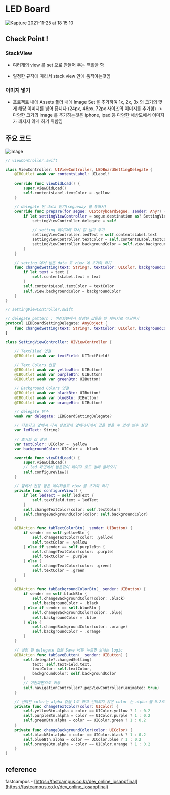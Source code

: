 # LED Board

![Kapture 2021-11-25 at 18 15 10](https://user-images.githubusercontent.com/28912774/143413457-cea812b2-d509-40cc-847c-dcabcc3eb4ac.gif)

## Check Point !

### StackView

- 여러개의 view 를 set 으로 만들어 주는 역활을 함

- 일정한 규칙에 따라서 stack view 안에 움직이는것임

### 이미지 넣기

- 프로젝트 내에 Assets 폴더 내에 Image Set 을 추가하여 1x, 2x, 3x 의 크기의 맞게 해당 이미지를 넣어 줍니다 (24px, 48px, 72px 사이즈의 이미지를 추가함) -> 다양한 크기의 image 를 추가하는것은 iphone, ipad 등 다양한 해상도에서 이미지가 깨지지 않게 하기 위함임

## 주요 코드

![image](https://user-images.githubusercontent.com/28912774/143413082-70bc8417-e3d0-4938-8c98-8f66353d65f8.png)

```swift
// viewController.swift

class ViewController: UIViewController, LEDBoardSettingDelegate {
	@IBOutlet weak var contentsLabel: UILabel!

	override func viewDidLoad() {
		super.viewDidLoad()
		self.contentsLabel.textColor = .yellow
	}

	// delegate 된 data 받기(segueway 를 통해서)
	override func prepare(for segue: UIStoryboardSegue, sender: Any?) {
		if let settingViewController = segue.destination as? SettingViewController {
			settingViewController.delegate = self

			// setting 페이지에 다시 값 넘겨 주기
			settingViewController.ledText = self.contentsLabel.text
			settingViewController.textColor = self.contentsLabel.textColor
			settingViewController.backgroundColor = self.view.backgroundColor ?? .black // optional 값이면 .black 으로 설정
		}
	}

	// setting 에서 받은 data 로 view 에 초기화 하기
	func changedSetting(text: String?, textColor: UIColor, backgroundColor: UIColor) {
		if let text = text {
			self.contentsLabel.text = text
		}
		self.contentsLabel.textColor = textColor
		self.view.backgroundColor = backgroundColor
	}
}
```

```swift
// settingViewController.swift

// delegate pattern : 이전화면에서 설정된 값들을 앞 페이지로 전달하기
protocol LEDBoardSettingDelegate: AnyObject {
	func changedSetting(text: String?, textColor: UIColor, backgroundColor: UIColor)
}

class SettingViewController: UIViewController {

	// TextFiled 연결
	@IBOutlet weak var textField: UITextField!

	// Text Colors 연결
	@IBOutlet weak var yellowBtn: UIButton!
	@IBOutlet weak var purpleBtn: UIButton!
	@IBOutlet weak var greenBtn: UIButton!

	// Background Colors 연결
	@IBOutlet weak var blackBtn: UIButton!
	@IBOutlet weak var blueBtn: UIButton!
	@IBOutlet weak var orangeBtn: UIButton!

	// delegate 변수
	weak var delegate: LEDBoardSettingDelegate?

	// 저장되고 앞에서 다시 설정할때 앞페이지에서 값을 받을 수 있게 변수 설정
	var ledText: String?

	// 초기화 값 설정
	var textColor: UIColor = .yellow
	var backgroundColor: UIColor = .black

	override func viewDidLoad() {
		super.viewDidLoad()
		// led 화면에서 받은값이 페이지 로드 될때 불러오기
		self.configureView()
	}

	// 앞에서 전달 받은 데이터들로 view 를 초기화 하기
	private func configureView() {
		if let ledText = self.ledText {
			self.textField.text = ledText
		}
		self.changeTextColor(color: self.textColor)
		self.changeBackgroundColor(color: self.backgroundColor)
	}

	@IBAction func tabTextColorBtn(_ sender: UIButton) {
		if sender == self.yellowBtn {
			self.changeTextColor(color: .yellow)
			self.textColor = .yellow
		} else if sender == self.purpleBtn {
			self.changeTextColor(color: .purple)
			self.textColor = .purple
		} else {
			self.changeTextColor(color: .green)
			self.textColor = .green
		}
	}

	@IBAction func tabBackgroundColorBtn(_ sender: UIButton) {
		if sender == self.blackBtn {
			self.changeBackgroundColor(color: .black)
			self.backgroundColor = .black
		} else if sender == self.blueBtn {
			self.changeBackgroundColor(color: .blue)
			self.backgroundColor = .blue
		} else {
			self.changeBackgroundColor(color: .orange)
			self.backgroundColor = .orange
		}
	}

	// 설정 된 delegate 값을 Save 버튼 누르면 보내는 logic
	@IBAction func tabSaveButton(_ sender: UIButton) {
		self.delegate?.changedSetting(
			text: self.textField.text,
			textColor: self.textColor,
			backgroundColor: self.backgroundColor
		)
		// 이전화면으로 이동
		self.navigationController?.popViewController(animated: true)
	}

	// 선택된 color는 alpha 값을 1로 하고 선택되지 않은 color 는 alpha 를 0.2로 설정
	private func changeTextColor(color: UIColor) {
		self.yellowBtn.alpha = color == UIColor.yellow ? 1 : 0.2
		self.purpleBtn.alpha = color == UIColor.purple ? 1 : 0.2
		self.greenBtn.alpha = color == UIColor.green ? 1 : 0.2
	}
	private func changeBackgroundColor(color: UIColor) {
		self.blackBtn.alpha = color == UIColor.black ? 1 : 0.2
		self.blueBtn.alpha = color == UIColor.blue ? 1 : 0.2
		self.orangeBtn.alpha = color == UIColor.orange ? 1 : 0.2
	}
}

```

## reference

fastcampus - [https://fastcampus.co.kr/dev_online_iosappfinal](https://fastcampus.co.kr/dev_online_iosappfinal)
